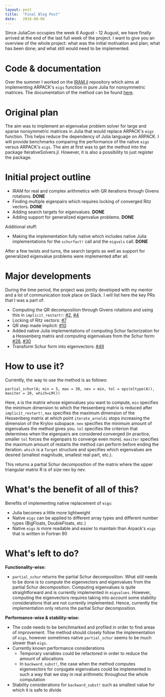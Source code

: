 ```yaml
---
layout: post
title:  "Final Blog Post"
date:   2018-08-06
---
```


Since JuliaCon occupies the week 6 August - 12 August, we have finally arrived at the end of the last full week of the project. I want to give you an overview of the whole project: what was the initial motivation and plan; what has been done; and what still would need to be implemented.

# Code & documentation
Over the summer I worked on the [IRAM.jl](https://github.com/haampie/IRAM.jl) repository which aims at implementing ARPACK's `eigs` function in pure Julia for nonsymmetric matrices. The documentation of the method can be found [here](https://haampie.github.io/IRAM.jl/latest/).

# Original plan
The aim was to implement an eigenvalue problem solver for large and sparse nonsymmetric matrices in Julia that would replace ARPACK's `eigs` function. This helps reduce the dependency of Julia language on ARPACK. I will provide benchmarks comparing the performance of the native `eigs` versus ARPACK's `eigs`. The aim at first was to get the method into the package IterativeSolvers.jl. However, it is also a possibility to just register the package.

# Initial project outline

* IRAM for real and complex arithmetics with QR iterations through Givens rotations. __DONE__
* Finding multiple eigenpairs which requires locking of converged Ritz vectors. __DONE__
* Adding search targets for eigenvalues. __DONE__
* Adding support for generalized eigenvalue problems. __DONE__

Additional stuff:

* Making the implementation fully native which includes native Julia implementations for the `schurfact!` call and the `eigvals` call. __DONE__

After a few twists and turns, the search targets as well as support for generalized eigenvalue problems were implemented after all.

# Major developments
During the time period, the project was jointly developed with my mentor and a lot of communication took place on Slack. I will list here the key PRs that I was a part of:

* Computing the QR decomposition through Givens rotations and using this in `implicit_restart!`: [#2](https://github.com/haampie/IRAM.jl/pull/2), [#4](https://github.com/haampie/IRAM.jl/pull/4)
* Locking of Ritz vectors: [#7](https://github.com/haampie/IRAM.jl/pull/7)
* QR step made implicit: [#10](https://github.com/haampie/IRAM.jl/pull/10)
* Added native Julia implementations of computing Schur factorization for a Hessenberg matrix and computing eigenvalues from the Schur form: [#28](https://github.com/haampie/IRAM.jl/pull/28), [#30](https://github.com/haampie/IRAM.jl/pull/30)
* Transform Schur form into eigenvectors: [#49](https://github.com/haampie/IRAM.jl/pull/49)

# How to use it?

Currently, the way to use the method is as follows:

`partial_schur(A; min = 5, max = 30, nev = min, tol = eps(eltype(A)), maxiter = 20, which=LM())`

Here, `A` is the matrix whose eigenvalues you want to compute, `min` specifies the minimum dimension to which the Hessenberg matrix is reduced after `implicit_restart!`, `max` specifies the maximum dimension of the Hessenberg matrix at which point `iterate_arnoldi` stops increasing the dimension of the Krylov subspace. `nev` specifies the minimum amount of eigenvalues the method gives you. `tol` specifies the criterion that determines when the eigenpairs are considered converged (in practice, smaller `tol` forces the eigenpairs to converge even more). `maxiter` specifies the maximum amount of restarts the method can perform before ending the iteration. `which` is a `Target` structure and specifies which eigenvalues are desired (smallest magnitude, smallest real part, etc.).

This returns a partial Schur decomposition of the matrix where the upper triangular matrix R is of size nev by nev.

# What's the benefit of all of this?
Benefits of implementing native replacement of `eigs`:
* Julia becomes a little more lightweight
* Native `eigs` can be applied to different array types
and different number types (BigFloats, DoubleFloats,
etc.)
* Native `eigs` is more readable and easier to maintain
than Arpack's `eigs` that is written in Fortran 90

# What's left to do?

__Functionality-wise:__
* `partial_schur` returns the partial Schur decomposition. What still needs to be done is to compute the eigenvectors and eigenvalues from the partial Schur decomposition. Computing eigenvalues is quite straightforward and is currently implemented in `eigvalues`. However, computing the eigenvectors requires taking into account some stability considerations that are not currently implemented. Hence, currently the implementation only returns the partial Schur decomposition.

__Performance-wise & stability-wise:__
* The code needs to be benchmarked and profiled in order to find areas of improvement. The method should closely follow the implementation of `eigs`, however sometimes native `partial_schur` seems to be much slower than `eigs`.
* Currently known performance considerations
	- Temporary variables could be refactored in order to reduce the amount of allocations
	- In `backward_subst!`, the case when the method computes eigenvectors for conjugate eigenvalues could be implemented in such a way that we stay in real arithmetic throughout the whole computation
* Stability considerations for `backward_subst!` such as smallest value for which it is safe to divide
